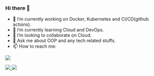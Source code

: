 ### Hi there 👋


- 🔭 I’m currently working on Docker, Kubernetes and CI/CD(github actions).
- 🌱 I’m currently learning Cloud and DevOps.
- 👯 I’m looking to collaborate on Cloud.
- 💬 Ask me about OOP and any tech related stuffs.
- 📫 How to reach me:


<a href="https://www.linkedin.com/in/phyothura/"> <img src="https://img.shields.io/badge/LinkedIn-0077B5?style=for-the-badge&logo=linkedin&logoColor=white" /> </a>


<!--
![Top Langs](https://github-readme-stats.vercel.app/api/top-langs/?username=ypo777&theme=graywhite)
[![Yan Paing Oo's GitHub stats](https://github-readme-stats.vercel.app/api?username=ypo777&show_icons=true)](https://github.com/anuraghazra/github-readme-stats)
-->

<a href="https://github.com/anuraghazra/github-readme-stats">
   <img algin="left" src="https://github-readme-stats.vercel.app/api?username=phyoethura&show_icons=true" />
</a>


<a href="https://github.com/anuraghazra/github-readme-stats">
   <img algin="left" src="https://github-readme-stats.vercel.app/api/top-langs/?username=phyoethura&hide=less,javascript,css,html&layout=compact" />
</a>
